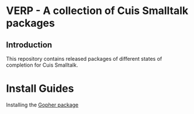 # VERP - A collection of Cuis Smalltalk packages

## Introduction

This repository contains released packages of different states of
completion for Cuis Smalltalk.

# Install Guides

Installing the [Gopher package](install_gopher.md)
